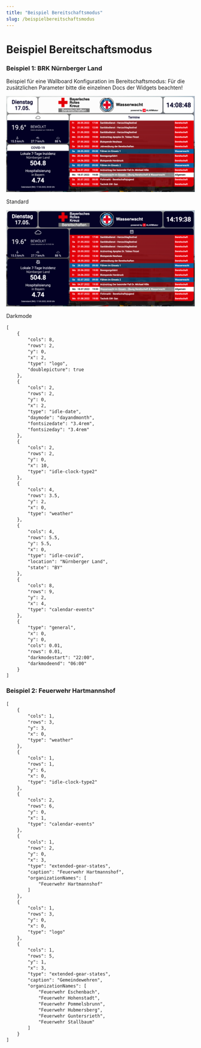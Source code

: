 ```yaml
---
title: "Beispiel Bereitschaftsmodus"
slug: /beispielbereitschaftsmodus
---
```


# Beispiel Bereitschaftsmodus

### Beispiel 1: BRK Nürnberger Land



Beispiel für eine Wallboard Konfiguration im Bereitschaftsmodus: Für die zusätzlichen Parameter bitte die einzelnen Docs der Widgets beachten!


![](/img/Bildschirmfoto-2022-05-17-um-14.08.49-1024x521.png)

Standard



![](/img/Bildschirmfoto-2022-05-17-um-14.19-1024x522.png)

Darkmode




```
[
    {
        "cols": 8,
        "rows": 2,
        "y": 0,
        "x": 2,
        "type": "logo",
        "doublepicture": true
    },
    {
        "cols": 2,
        "rows": 2,
        "y": 0,
        "x": 2,
        "type": "idle-date",
        "daymode": "dayandmonth",
        "fontsizedate": "3.4rem",
        "fontsizeday": "3.4rem"
    },
    {
        "cols": 2,
        "rows": 2,
        "y": 0,
        "x": 10,
        "type": "idle-clock-type2"
    },
    {
        "cols": 4,
        "rows": 3.5,
        "y": 2,
        "x": 0,
        "type": "weather"
    },
    {
        "cols": 4,
        "rows": 5.5,
        "y": 5.5,
        "x": 0,
        "type": "idle-covid",
        "location": "Nürnberger Land",
        "state": "BY"
    },
    {
        "cols": 8,
        "rows": 9,
        "y": 2,
        "x": 4,
        "type": "calendar-events"
    },
    {
        "type": "general",
        "x": 0,
        "y": 0,
        "cols": 0.01,
        "rows": 0.01,
        "darkmodestart": "22:00",
        "darkmodeend": "06:00"
    }
]
```



### Beispiel 2: Feuerwehr Hartmannshof



```
[
    {
        "cols": 1,
        "rows": 3,
        "y": 3,
        "x": 0,
        "type": "weather"
    },
    {
        "cols": 1,
        "rows": 1,
        "y": 6,
        "x": 0,
        "type": "idle-clock-type2"
    },
    {
        "cols": 2,
        "rows": 6,
        "y": 0,
        "x": 1,
        "type": "calendar-events"
    },
    {
        "cols": 1,
        "rows": 2,
        "y": 0,
        "x": 3,
        "type": "extended-gear-states",
        "caption": "Feuerwehr Hartmannshof",
        "organizationNames": [
            "Feuerwehr Hartmannshof"
        ]
    },
    {
        "cols": 1,
        "rows": 3,
        "y": 0,
        "x": 0,
        "type": "logo"
    },
    {
        "cols": 1,
        "rows": 5,
        "y": 1,
        "x": 3,
        "type": "extended-gear-states",
        "caption": "Gemeindewehren",
        "organizationNames": [
            "Feuerwehr Eschenbach",
            "Feuerwehr Hohenstadt",
            "Feuerwehr Pommelsbrunn",
            "Feuerwehr Hubmersberg",
            "Feuerwehr Guntersrieth",
            "Feuerwehr Stallbaum"
        ]
    }
]
```